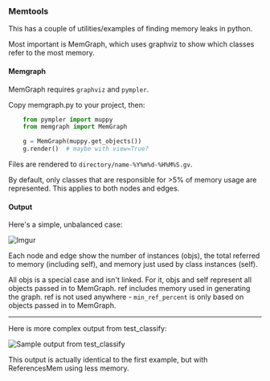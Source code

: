 ### Memtools

This has a couple of utilities/examples of finding memory leaks in python.

Most important is MemGraph, which uses graphviz to show which classes refer
to the most memory.

#### Memgraph

MemGraph requires `graphviz` and `pympler`.

Copy memgraph.py to your project, then:

```python
    from pympler import muppy
    from memgraph import MemGraph

    g = MemGraph(muppy.get_objects())
    g.render()  # maybe with view=True?
```

Files are rendered to `directory/name-%Y%m%d-%H%M%S.gv`.

By default, only classes that are responsible for >5% of
memory usage are represented. This applies to both nodes and edges.

#### Output

Here's a simple, unbalanced case:

![Imgur](https://i.imgur.com/OlwHum5.png)

Each node and edge show the number of instances (objs), the total referred to memory
(including self), and memory just used by class instances (self).

All objs is a special case and isn't linked. For it, objs and self represent all objects
passed in to MemGraph. ref includes memory used in generating the graph. ref is
not used anywhere - `min_ref_percent` is only based on objects passed in to MemGraph.

-----------------------------

Here is more complex output from test_classify:

![Sample output from test_classify](https://i.imgur.com/xoz73fI.png)


This output is actually identical to the first example, but with ReferencesMem using less memory.



